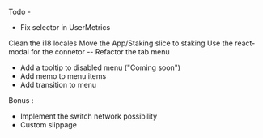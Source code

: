 Todo - 
- Fix selector in UserMetrics

 
Clean the i18 locales
Move the App/Staking slice to staking 
Use the react-modal for the connetor 
-- Refactor the tab menu
- Add a tooltip to disabled menu ("Coming soon")
- Add memo to menu items 
- Add transition to menu



Bonus : 
- Implement the switch network possibility
- Custom slippage